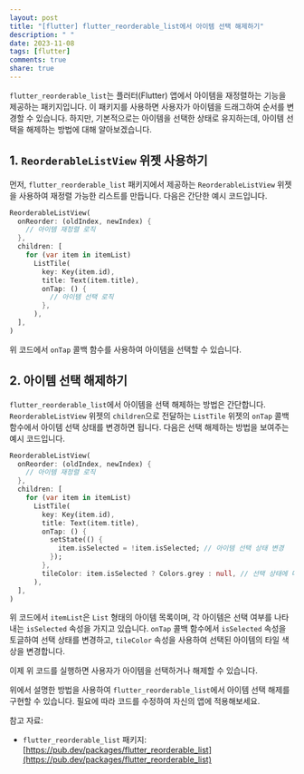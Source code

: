 ```yaml
---
layout: post
title: "[flutter] flutter_reorderable_list에서 아이템 선택 해제하기"
description: " "
date: 2023-11-08
tags: [flutter]
comments: true
share: true
---
```


`flutter_reorderable_list`는 플러터(Flutter) 앱에서 아이템을 재정렬하는 기능을 제공하는 패키지입니다. 이 패키지를 사용하면 사용자가 아이템을 드래그하여 순서를 변경할 수 있습니다. 하지만, 기본적으로는 아이템을 선택한 상태로 유지하는데, 아이템 선택을 해제하는 방법에 대해 알아보겠습니다.

## 1. `ReorderableListView` 위젯 사용하기

먼저, `flutter_reorderable_list` 패키지에서 제공하는 `ReorderableListView` 위젯을 사용하여 재정렬 가능한 리스트를 만듭니다. 다음은 간단한 예시 코드입니다.

```dart
ReorderableListView(
  onReorder: (oldIndex, newIndex) {
    // 아이템 재정렬 로직
  },
  children: [
    for (var item in itemList)
      ListTile(
        key: Key(item.id),
        title: Text(item.title),
        onTap: () {
          // 아이템 선택 로직
        },
      ),
  ],
)
```

위 코드에서 `onTap` 콜백 함수를 사용하여 아이템을 선택할 수 있습니다.

## 2. 아이템 선택 해제하기

`flutter_reorderable_list`에서 아이템을 선택 해제하는 방법은 간단합니다. `ReorderableListView` 위젯의 `children`으로 전달하는 `ListTile` 위젯의 `onTap` 콜백 함수에서 아이템 선택 상태를 변경하면 됩니다. 다음은 선택 해제하는 방법을 보여주는 예시 코드입니다.

```dart
ReorderableListView(
  onReorder: (oldIndex, newIndex) {
    // 아이템 재정렬 로직
  },
  children: [
    for (var item in itemList)
      ListTile(
        key: Key(item.id),
        title: Text(item.title),
        onTap: () {
          setState(() {
            item.isSelected = !item.isSelected; // 아이템 선택 상태 변경
          });
        },
        tileColor: item.isSelected ? Colors.grey : null, // 선택 상태에 따라 타일 색상 변경
      ),
  ],
)
```

위 코드에서 `itemList`은 `List` 형태의 아이템 목록이며, 각 아이템은 선택 여부를 나타내는 `isSelected` 속성을 가지고 있습니다. `onTap` 콜백 함수에서 `isSelected` 속성을 토글하여 선택 상태를 변경하고, `tileColor` 속성을 사용하여 선택된 아이템의 타일 색상을 변경합니다.

이제 위 코드를 실행하면 사용자가 아이템을 선택하거나 해제할 수 있습니다.

위에서 설명한 방법을 사용하여 `flutter_reorderable_list`에서 아이템 선택 해제를 구현할 수 있습니다. 필요에 따라 코드를 수정하여 자신의 앱에 적용해보세요.

참고 자료:
- `flutter_reorderable_list` 패키지: [https://pub.dev/packages/flutter_reorderable_list](https://pub.dev/packages/flutter_reorderable_list)